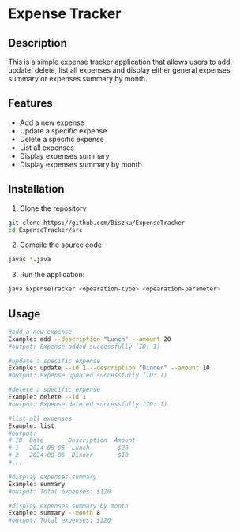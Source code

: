 # Expense Tracker

## Description

This is a simple expense tracker application that allows users to add, update,
delete, list all expenses and display either general expenses summary or expenses summary 
by month.

## Features

- Add a new expense
- Update a specific expense
- Delete a specific expense
- List all expenses
- Display expenses summary
- Display expenses summary by month

## Installation

1. Clone the repository
```bash
git clone https://github.com/Biszku/ExpenseTracker
cd ExpenseTracker/src
```

2. Compile the source code:
```bash
javac *.java
```

3. Run the application:
```bash
java ExpenseTracker <opearation-type> <opearation-parameter>
```

## Usage

```bash
#add a new expense
Example: add --description "Lunch" --amount 20
#output: Expense added successfully (ID: 1)

#update a specific expense
Example: update --id 1 --description "Dinner" --amount 10
#output: Expense updated successfully (ID: 1)

#delete a specific expense
Example: delete --id 1
#output: Expense deleted successfully (ID: 1)

#list all expenses
Example: list
#output:
# ID  Date       Description  Amount
# 1   2024-08-06  Lunch        $20
# 2   2024-08-06  Dinner       $10
#...

#display expenses summary
Example: summary
#output: Total expenses: $120

#display expenses summary by month
Example: summary --month 8
#output: Total expenses: $120
```